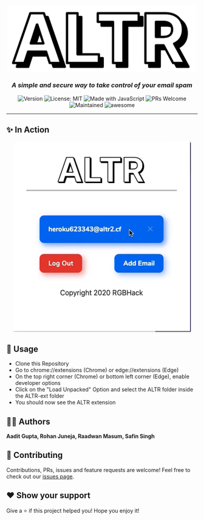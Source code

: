 <p align="center">
  <img src="./assets/logo.svg" width=500 />
</p>

<h3 align="center">
  <i>
    A simple and secure way to take control of your email spam
  </i>
</h3>

<p align="center">
  <img alt="Version" src="https://img.shields.io/badge/Version-1.0-red" />
  <img alt="License: MIT" src="https://img.shields.io/badge/License-MIT-orange" />
  <img alt="Made with JavaScript" src="https://img.shields.io/badge/Made%20With-JavaScript-yellow" />
  <img alt="PRs Welcome" src="https://img.shields.io/badge/PRs-welcome-brightgreen.svg">
  <img alt="Maintained" src="https://img.shields.io/badge/Mantained-Yes-blue">
  <img alt="awesome" src="https://img.shields.io/badge/Awesome-Yes-blueviolet">
</p>

<hr>

## ✨ In Action

<p align="center">
  <img src="./assets/altr_screenshot.png" />
</p>

## 🔮 Usage

- Clone this Repository
- Go to chrome://extensions (Chrome) or edge://extensions (Edge)
- On the top right corner (Chrome) or bottom left corner (Edge), enable developer options
- Click on the "Load Unpacked" Option and select the ALTR folder inside the ALTR-ext folder
- You should now see the ALTR extension

## 👨‍💻 Authors

**Aadit Gupta, Rohan Juneja, Raadwan Masum, Safin Singh**

## 🤝 Contributing

Contributions, PRs, issues and feature requests are welcome! Feel free to check out our [issues page](https://github.com/RGBHack/ALTR-Ext/issues).

## ❤️ Show your support

Give a ⭐️ if this project helped you!
Hope you enjoy it!
